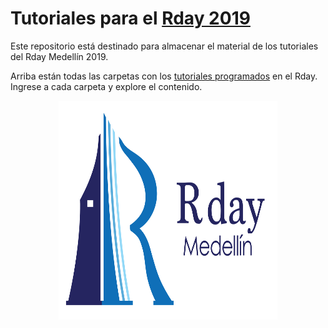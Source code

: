 # Tutoriales para el [Rday 2019](https://rdaymedellin.github.io)

Este repositorio está destinado para almacenar el material de los tutoriales del Rday Medellín 2019.

Arriba están todas las carpetas con los [tutoriales programados](https://rdaymedellin.github.io/programa.html) en el Rday. Ingrese a cada carpeta y explore el contenido.

<center>
<img src="99imagenes/logo.png" alt="poster" width="350" height="350">
</center>